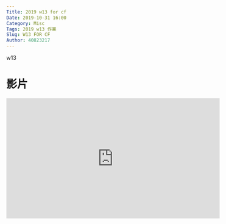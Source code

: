 ```yaml
---
Title: 2019 w13 for cf
Date: 2019-10-31 16:00
Category: Misc
Tags: 2019 w13 作業
Slug: W13 FOR CF
Author: 40823217
---
```


 w13
 
<h1><span style="vertical-align: inherit;"><span style="vertical-align: inherit;">影片</span></span></h1>
<p><iframe width="560" height="315" src="https://www.youtube.com/embed/zacYx2ctl3E" frameborder="0" allow="accelerometer; autoplay; encrypted-media; gyroscope; picture-in-picture" allowfullscreen></iframe></p>